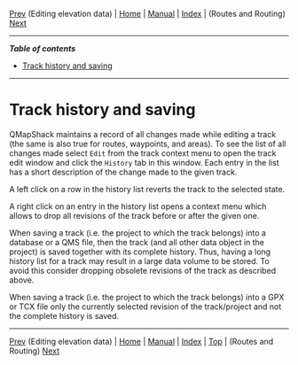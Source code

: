 [Prev](AdvTrkElevation) (Editing elevation data) | [Home](Home) | [Manual](DocMain) | [Index](AxAdvIndex) | (Routes and Routing) [Next](AdvRoutes)
- - -
 
***Table of contents***

* [Track history and saving](#track-history-and-saving)

* * * * * * * * * *
 
# Track history and saving

QMapShack maintains a record of all changes made while editing a track (the same is also true for routes, waypoints, and areas). To see the list of all changes made select `Edit` from the
track context menu to open the track edit window and click the `History` tab in this window. Each entry in the list has a short description of the
change made to the given track.

A left click on a row in the history list reverts the track to the selected state.

A right click on an entry in the history list opens a context menu which allows to drop all revisions of the track before or after the given one.

When saving a track (i.e. the project to which the track belongs) into a database or a QMS file, then the track (and all other data object in the project) 
is saved together with its complete history.
Thus, having a long history list for a track may result in a large data volume to be stored. To avoid this consider dropping obsolete revisions of the track
as described above.

When saving a track (i.e. the project to which the track belongs) into a GPX or TCX file only the currently selected revision of the track/project and not the complete history is saved.

- - -
[Prev](AdvTrkElevation) (Editing elevation data) | [Home](Home) | [Manual](DocMain) | [Index](AxAdvIndex) | [Top](#) | (Routes and Routing) [Next](AdvRoutes)
